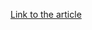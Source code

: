 [Link to the article](https://android-developers.googleblog.com/2016/07/changes-to-trusted-certificate.html)
